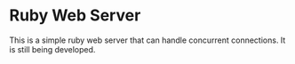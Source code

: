 
# Ruby Web Server
This is a simple ruby web server that can handle concurrent connections. It is still being developed.
